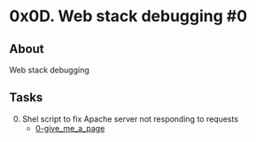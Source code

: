 # 0x0D. Web stack debugging #0

## About
Web stack debugging

## Tasks
0. Shel script to fix Apache server not responding to requests
	* [0-give_me_a_page](0-give_me_a_page)
